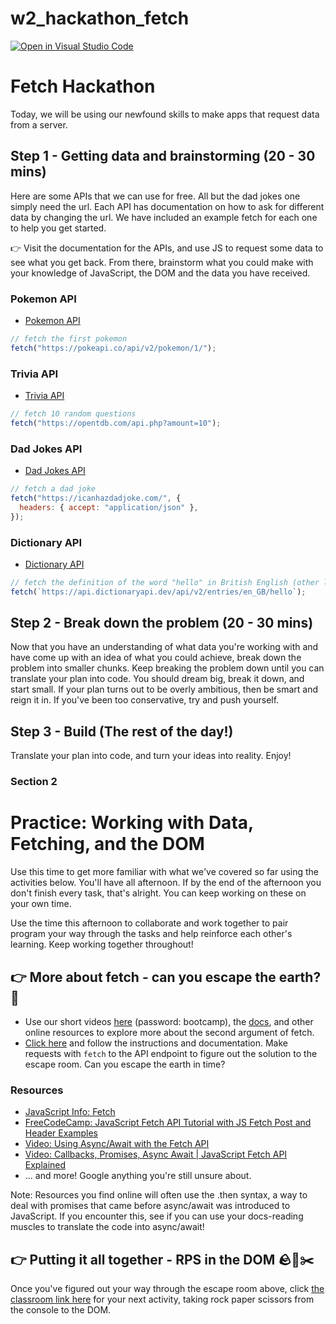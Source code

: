 # w2_hackathon_fetch

[![Open in Visual Studio Code](https://classroom.github.com/assets/open-in-vscode-f059dc9a6f8d3a56e377f745f24479a46679e63a5d9fe6f495e02850cd0d8118.svg)](https://classroom.github.com/online_ide?assignment_repo_id=6453956&assignment_repo_type=AssignmentRepo)
# Fetch Hackathon

Today, we will be using our newfound skills to make apps that request data from a server.

## Step 1 - Getting data and brainstorming (20 - 30 mins)

Here are some APIs that we can use for free. All but the dad jokes one simply need the url. Each API has documentation on how to ask for different data by changing the url. We have included an example fetch for each one to help you get started.

👉 Visit the documentation for the APIs, and use JS to request some data to see what you get back. From there, brainstorm what you could make with your knowledge of JavaScript, the DOM and the data you have received.

### Pokemon API

- [Pokemon API](https://pokeapi.co/)

```js
// fetch the first pokemon
fetch("https://pokeapi.co/api/v2/pokemon/1/");
```

### Trivia API

- [Trivia API](https://opentdb.com/api_config.php)

```js
// fetch 10 random questions
fetch("https://opentdb.com/api.php?amount=10");
```

### Dad Jokes API

- [Dad Jokes API](https://icanhazdadjoke.com/api)

```js
// fetch a dad joke
fetch("https://icanhazdadjoke.com/", {
  headers: { accept: "application/json" },
});
```

### Dictionary API

- [Dictionary API](https://dictionaryapi.dev/)

```js
// fetch the definition of the word "hello" in British English (other languages available in the docs)
fetch(`https://api.dictionaryapi.dev/api/v2/entries/en_GB/hello`);
```

## Step 2 - Break down the problem (20 - 30 mins)

Now that you have an understanding of what data you're working with and have come up with an idea of what you could achieve, break down the problem into smaller chunks. Keep breaking the problem down until you can translate your plan into code. You should dream big, break it down, and start small. If your plan turns out to be overly ambitious, then be smart and reign it in. If you've been too conservative, try and push yourself.

## Step 3 - Build (The rest of the day!)

Translate your plan into code, and turn your ideas into reality. Enjoy!

### Section 2

# Practice: Working with Data, Fetching, and the DOM

Use this time to get more familiar with what we've covered so far using the activities below. You'll have all afternoon. If by the end of the afternoon you don't finish every task, that's alright. You can keep working on these on your own time.

Use the time this afternoon to collaborate and work together to pair program your way through the tasks and help reinforce each other's learning. Keep working together throughout!

## 👉 More about fetch - can you escape the earth? 🚀

- Use our short videos [here](https://vimeopro.com/schoolofcode/fetch-videos/) (password: bootcamp), the [docs](https://developer.mozilla.org/en-US/docs/Web/API/fetch), and other online resources to explore more about the second argument of fetch.
- [Click here](https://documenter.getpostman.com/view/2090159/TzRLkAk8) and follow the instructions and documentation. Make requests with `fetch` to the API endpoint to figure out the solution to the escape room. Can you escape the earth in time?

### Resources

- [JavaScript Info: Fetch](https://javascript.info/fetch)
- [FreeCodeCamp: JavaScript Fetch API Tutorial with JS Fetch Post and Header Examples](https://www.freecodecamp.org/news/javascript-fetch-api-tutorial-with-js-fetch-post-and-header-examples/)
- [Video: Using Async/Await with the Fetch API](https://www.youtube.com/watch?v=Yp9KIcSKTNo)
- [Video: Callbacks, Promises, Async Await | JavaScript Fetch API Explained](https://www.youtube.com/watch?v=VmQ6dHvnKIM)
- ... and more! Google anything you're still unsure about.

Note: Resources you find online will often use the .then syntax, a way to deal with promises that came before async/await was introduced to JavaScript. If you encounter this, see if you can use your docs-reading muscles to translate the code into async/await!

## 👉 Putting it all together - RPS in the DOM 🪨📄✂️

Once you've figured out your way through the escape room above, click [the classroom link here](https://classroom.github.com/a/8ybqonfb) for your next activity, taking rock paper scissors from the console to the DOM.